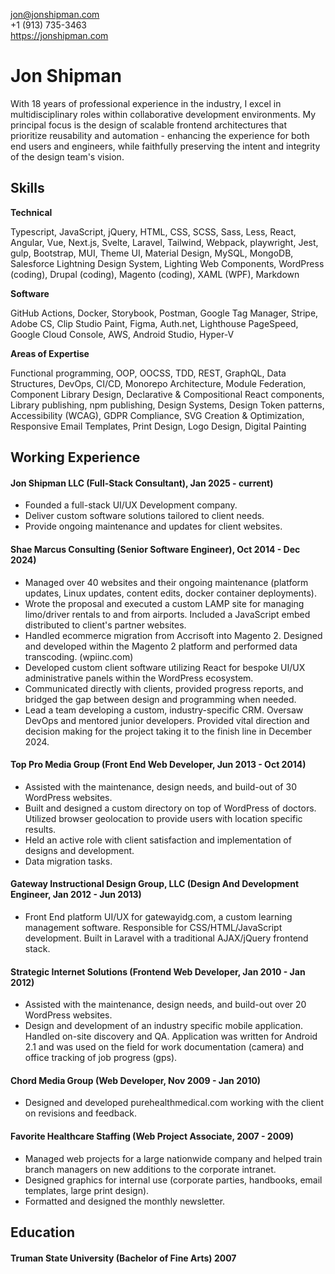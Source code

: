 jon@jonshipman.com  
+1 (913) 735-3463  
https://jonshipman.com  

# Jon Shipman 

With 18 years of professional experience in the industry, I excel in multidisciplinary roles within collaborative development environments. My principal focus is the design of scalable frontend architectures that prioritize reusability and automation - enhancing the experience for both end users and engineers, while faithfully preserving the intent and integrity of the design team's vision.

## Skills

**Technical**

Typescript, JavaScript, jQuery, HTML, CSS, SCSS, Sass, Less, React, Angular, Vue, Next.js, Svelte, Laravel, Tailwind, Webpack, playwright, Jest, gulp, Bootstrap, MUI, Theme UI, Material Design, MySQL, MongoDB, Salesforce Lightning Design System, Lighting Web Components, WordPress (coding), Drupal (coding), Magento (coding), XAML (WPF), Markdown

**Software**

GitHub Actions, Docker, Storybook, Postman, Google Tag Manager, Stripe, Adobe CS, Clip Studio Paint, Figma, Auth.net, Lighthouse PageSpeed, Google Cloud Console, AWS, Android Studio, Hyper-V

**Areas of Expertise**

Functional programming, OOP, OOCSS, TDD, REST, GraphQL, Data Structures, DevOps, CI/CD, Monorepo Architecture, Module Federation, Component Library Design, Declarative & Compositional React components, Library publishing, npm publishing, Design Systems, Design Token patterns, Accessibility (WCAG), GDPR Compliance, SVG Creation & Optimization, Responsive Email Templates, Print Design, Logo Design, Digital Painting

## Working Experience

#### Jon Shipman LLC (Full-Stack Consultant), Jan 2025 - current)

- Founded a full-stack UI/UX Development company.
- Deliver custom software solutions tailored to client needs.
- Provide ongoing maintenance and updates for client websites.

#### Shae Marcus Consulting (Senior Software Engineer), Oct 2014 - Dec 2024) 

- Managed over 40 websites and their ongoing maintenance (platform updates, Linux updates, content edits, docker container deployments).
- Wrote the proposal and executed a custom LAMP site for managing limo/driver rentals to and from airports. Included a JavaScript embed distributed to client's partner websites.
- Handled ecommerce migration from Accrisoft into Magento 2. Designed and developed within the Magento 2 platform and performed data transcoding. (wpiinc.com)
- Developed custom client software utilizing React for bespoke UI/UX administrative panels within the WordPress ecosystem.
- Communicated directly with clients, provided progress reports, and bridged the gap between design and programming when needed.
- Lead a team developing a custom, industry-specific CRM. Oversaw DevOps and mentored junior developers. Provided vital direction and decision making for the project taking it to the finish line in December 2024.

#### Top Pro Media Group (Front End Web Developer, Jun 2013 - Oct 2014)

- Assisted with the maintenance, design needs, and build-out of 30 WordPress websites.
- Built and designed a custom directory on top of WordPress of doctors. Utilized browser geolocation to provide users with location specific results.
- Held an active role with client satisfaction and implementation of designs and development.
- Data migration tasks.

#### Gateway Instructional Design Group, LLC (Design And Development Engineer, Jan 2012 - Jun 2013)

- Front End platform UI/UX for gatewayidg.com, a custom learning management software. Responsible for CSS/HTML/JavaScript development. Built in Laravel with a traditional AJAX/jQuery frontend stack.

#### Strategic Internet Solutions (Frontend Web Developer, Jan 2010 - Jan 2012)

- Assisted with the maintenance, design needs, and build-out over 20 WordPress websites.
- Design and development of an industry specific mobile application. Handled on-site discovery and QA. Application was written for Android 2.1 and was used on the field for work documentation (camera) and office tracking of job progress (gps).

#### Chord Media Group (Web Developer, Nov 2009 - Jan 2010)

- Designed and developed purehealthmedical.com working with the client on revisions and feedback.

#### Favorite Healthcare Staffing (Web Project Associate, 2007 - 2009)

- Managed web projects for a large nationwide company and helped train branch managers on new additions to the corporate intranet.
- Designed graphics for internal use (corporate parties, handbooks, email templates, large print design).
- Formatted and designed the monthly newsletter.

## Education

#### Truman State University (Bachelor of Fine Arts) 2007

